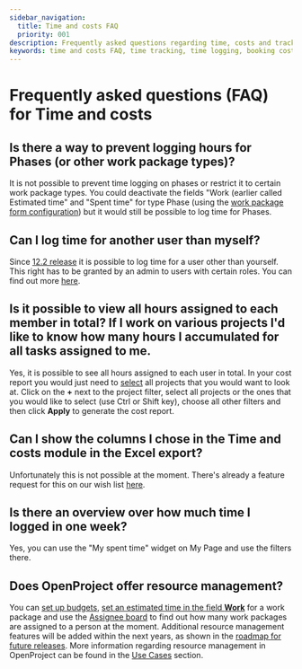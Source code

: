 ```yaml
---
sidebar_navigation:
  title: Time and costs FAQ
  priority: 001
description: Frequently asked questions regarding time, costs and tracking
keywords: time and costs FAQ, time tracking, time logging, booking costs
---
```


# Frequently asked questions (FAQ) for Time and costs

## Is there a way to prevent logging hours for Phases (or other work package types)?

It is not possible to prevent time logging on phases or restrict it to certain work package types. You could deactivate the fields "Work (earlier called Estimated time" and "Spent time" for type Phase (using the [work package form configuration](../../../system-admin-guide/manage-work-packages/work-package-types/#work-package-form-configuration-enterprise-add-on)) but it would still be possible to log time for Phases.

## Can I log time for another user than myself?

Since [12.2 release](https://www.openproject.org/docs/release-notes/12/12-2-0/) it is possible to log time for a user other than yourself. This right has to be granted by an admin to users with certain roles. You can find out more [here](https://www.openproject.org/docs/user-guide/time-and-costs/time-tracking/#log-and-edit-time-for-other-users).

## Is it possible to view all hours assigned to each member in total? If I work on various projects I'd like to know how many hours I accumulated for all tasks assigned to me.

Yes, it is possible to see all hours assigned to each user in total. In your cost report you would just need to [select](../reporting/#filter-cost-reports) all projects that you would want to look at.
Click on the **+** next to the project filter, select all projects or the ones that you would like to select (use Ctrl or Shift key), choose all other filters and then click **Apply** to generate the cost report.

## Can I show the columns I chose in the Time and costs module in the Excel export?

Unfortunately this is not possible at the moment. There's already a feature request for this on our wish list [here](https://community.openproject.org/work_packages/35042).

## Is there an overview over how much time I logged in one week?

Yes, you can use the "My spent time" widget on My Page and use the filters there.

## Does OpenProject offer resource management?

You can [set up budgets](../../budgets), [set an estimated time in the field **Work**](../../work-packages/edit-work-package/) for a work package and use the [Assignee board](../../agile-boards/#choose-between-board-types) to find out how many work packages are assigned to a person at the moment.
Additional resource management features will be added within the next years, as shown in the [roadmap for future releases](https://community.openproject.org/projects/openproject/roadmap).
More information regarding resource management in OpenProject can be found in the [Use Cases](../../../use-cases/resource-management) section.
